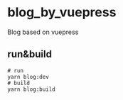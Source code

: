 # blog_by_vuepress
Blog based on vuepress

## run&build
```shell
# run
yarn blog:dev
# build
yarn blog:build
```
